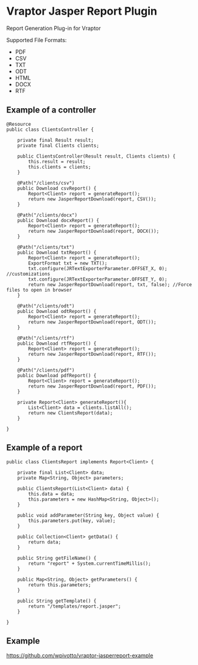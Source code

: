 Vraptor Jasper Report Plugin
======

Report Generation Plug-in for Vraptor

Supported File Formats:

* PDF
* CSV
* TXT
* ODT
* HTML
* DOCX
* RTF

Example of a controller
--------

	@Resource
	public class ClientsController {

		private final Result result;
		private final Clients clients;
	
		public ClientsController(Result result, Clients clients) {
			this.result = result;
			this.clients = clients;
		}
		
		@Path("/clients/csv") 
		public Download csvReport() {
			Report<Client> report = generateReport();
			return new JasperReportDownload(report, CSV());
		}
		
		@Path("/clients/docx") 
		public Download docxReport() {
			Report<Client> report = generateReport();
			return new JasperReportDownload(report, DOCX());
		}
		
		@Path("/clients/txt") 
		public Download txtReport() {
			Report<Client> report = generateReport();
			ExportFormat txt = new TXT();
			txt.configure(JRTextExporterParameter.OFFSET_X, 0); //customizations
			txt.configure(JRTextExporterParameter.OFFSET_Y, 0);
			return new JasperReportDownload(report, txt, false); //Force files to open in browser
		}
		
		@Path("/clients/odt") 
		public Download odtReport() {
			Report<Client> report = generateReport();
			return new JasperReportDownload(report, ODT());
		}
		
		@Path("/clients/rtf") 
		public Download rtfReport() {
			Report<Client> report = generateReport();
			return new JasperReportDownload(report, RTF());
		}
		
		@Path("/clients/pdf") 
		public Download pdfReport() {
			Report<Client> report = generateReport();
			return new JasperReportDownload(report, PDF());
		}
		
		private Report<Client> generateReport(){
			List<Client> data = clients.listAll();
			return new ClientsReport(data);
		}
		
	}

Example of a report
--------

	public class ClientsReport implements Report<Client> {
	
		private final List<Client> data;
		private Map<String, Object> parameters;
		
		public ClientsReport(List<Client> data) {
			this.data = data;
			this.parameters = new HashMap<String, Object>();
		}
	
		public void addParameter(String key, Object value) {
			this.parameters.put(key, value);
		}
	
		public Collection<Client> getData() {
			return data;
		}
	
		public String getFileName() {
			return "report" + System.currentTimeMillis();
		}
	
		public Map<String, Object> getParameters() {
			return this.parameters;
		}
	
		public String getTemplate() {
			return "/templates/report.jasper";
		}

	}
	

Example
------

<https://github.com/wpivotto/vraptor-jasperreport-example>

